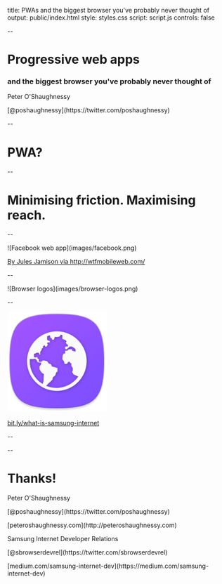 title: PWAs and the biggest browser you've probably never thought of
output: public/index.html
style: styles.css
script: script.js
controls: false

--

# Progressive web apps

### and the biggest browser you've probably never thought of 

<div class="group-closer">
  <p>Peter O'Shaughnessy</p>
  <p>[@poshaughnessy](https://twitter.com/poshaughnessy)</p>
</div>

--

# PWA?

--

# Minimising friction. Maximising reach.

--

<p class="media-container fill-h">![Facebook web app](images/facebook.png)</p>
<p class="caption"><a href="http://wtfmobileweb.com/">By Jules Jamison via http://wtfmobileweb.com/</a></p>

--

<p class="media-container fill-w">![Browser logos](images/browser-logos.png)</p>

--

<p class="no-margin"><img src="images/samsunginternet.png" alt="Samsung Internet" width="45%"></p>
<p class="caption"><a href="http://bit.ly/what-is-samsung-internet">bit.ly/what-is-samsung-internet</a></p>

--



--

<h1>Thanks!</h1>

<div class="group-closer">
  <p>Peter O'Shaughnessy</p>
  <p>[@poshaughnessy](https://twitter.com/poshaughnessy)</p>
  <p>[peteroshaughnessy.com](http://peteroshaughnessy.com)</p>
</div>

<div class="group-closer">
  <p>Samsung Internet Developer Relations</p>
  <p>[@sbrowserdevrel](https://twitter.com/sbrowserdevrel)</p>
  <p>[medium.com/samsung-internet-dev](https://medium.com/samsung-internet-dev)</p>
</div>
